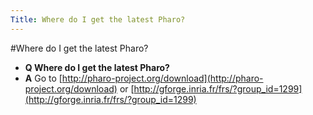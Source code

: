 ```yaml
---
Title: Where do I get the latest Pharo?
---
```

#Where do I get the latest Pharo?
- **Q Where do I get the latest Pharo?**
- **A** Go to [http://pharo-project.org/download](http://pharo-project.org/download) or [http://gforge.inria.fr/frs/?group_id=1299](http://gforge.inria.fr/frs/?group_id=1299)
